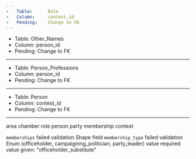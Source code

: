 ```yaml
---
-   Table:		Role
-   Column:		contest_id
-   Pending:	Change to FK
---
```

-   Table:		Other_Names
-   Column:		person_id
-   Pending:	Change to FK
---
-   Table:		Person_Professions
-   Column:		person_id
-   Pending:	Change to FK
---
-   Table:		Person
-   Column:		contest_id
-   Pending:	Change to FK
---
area
chamber
role
person
party
membership
contest

`memberships` failed validation
Shape field `membership_type` failed validation
Enum (officeholder, campaigning_politician, party_leader) value required
value given: "officeholder_substitute"
